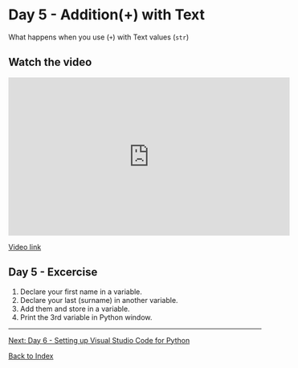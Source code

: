 # Day 5 - Addition(+) with Text

What happens when you use (`+`) with Text values (`str`)

## Watch the video

<iframe width="560" height="315" src="https://www.youtube.com/embed/JQ7bE85nULs" frameborder="0" allow="accelerometer; autoplay; encrypted-media; gyroscope; picture-in-picture" allowfullscreen></iframe>

[Video link](https://www.youtube.com/watch?v=JQ7bE85nULs)

## Day 5 - Excercise

1. Declare your first name in a variable. 
2. Declare your last (surname) in another variable.
3. Add them and store in a variable.
4. Print the 3rd variable in Python window.

---
[Next: Day 6 - Setting up Visual Studio Code for Python](06-day06.md)

[Back to Index](index.md)
